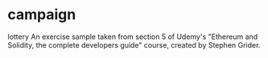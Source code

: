 # campaign
lottery An exercise sample taken from section 5 of Udemy's "Ethereum and Solidity, the complete developers guide" course, created by Stephen Grider.
